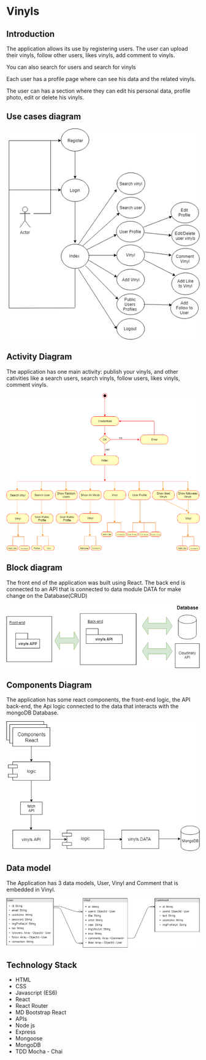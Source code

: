 # Vinyls

## Introduction

The application allows its use by registering users. The user can upload their vinyls, follow other users, likes vinyls, add comment to vinyls.

You can also search for users and search for vinyls

Each user has a profile page where can see his data and the related vinyls.

The user can has a section where they can edit his personal data, profile photo, edit or delete his vinyls.

## Use cases diagram

![Use cases](images/use-cases.png)

## Activity Diagram

The application has one main activity: publish your vinyls, and other cativities like a search users, search vinyls, follow users, likes vinyls, comment vinyls.

![Use cases](images/activity-diagram.png)

## Block diagram
The front end of the application was built using React. The back end is connected to an API that is connected to data module DATA for make change on the Database(CRUD)

![Block Diagram](images/block-diagram.png)

## Components Diagram
The application has some react components, the front-end logic, the API back-end, the Api logic connected to the data that interacts with the mongoDB Database.

![Components Diagram](images/components-diagram.png)

## Data model

The Application has 3 data models, User, Vinyl and Comment that is embedded in Vinyl.

![Data Model](images/data-model-diagram.png)



## Technology Stack

* HTML
* CSS
* Javascript (ES6)
* React
* React Router
* MD Bootstrap React
* APIs
* Node js
* Express
* Mongoose
* MongoDB
* TDD Mocha - Chai



